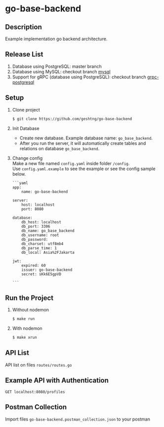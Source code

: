 # go-base-backend

## Description

Example implementation go backend architecture.

## Release List
1. Database using PostgreSQL: master branch
2. Database using MySQL: checkout branch [mysql](https://github.com/geshtng/go-base-backend/tree/mysql)
3. Support for gRPC (database using PostgreSQL): checkout branch [grpc-postgresql](https://github.com/geshtng/go-base-backend/tree/grpc-postgresql)

## Setup

1.  Clone project

    ```bash
    $ git clone https://github.com/geshtng/go-base-backend
    ```

2.  Init Database

    - Create new database. Example database name: `go_base_backend`.<br>
    - After you run the server, it will automatically create tables and relations on database `go_base_backend`.<br>

3.  Change config
    <br>
    Make a new file named `config.yaml` inside folder `/config`.<br>
    Use `config.yaml.example` to see the example or see the config sample below.<br>

        ```yaml
        app:
            name: go-base-backend

        server:
            host: localhost
            port: 8080

        database:
            db_host: localhost
            db_port: 3306
            db_name: go_base_backend
            db_username: root
            db_password: 
            db_charset: utf8mb4
            db_parse_time: 1
            db_local: Asia%2FJakarta

        jwt:
            expired: 60
            issuer: go-base-backend
            secret: sKk6E5gpVD

        ```

## Run the Project

1. Without nodemon
   ```bash
   $ make run
   ```
2. With nodemon
   ```bash
   $ make xrun
   ```

## API List

API list on files `routes/routes.go`

## Example API with Authentication

```http
GET localhost:8080/profiles
```

## Postman Collection

Import files `go-base-backend.postman_collection.json` to your postman
